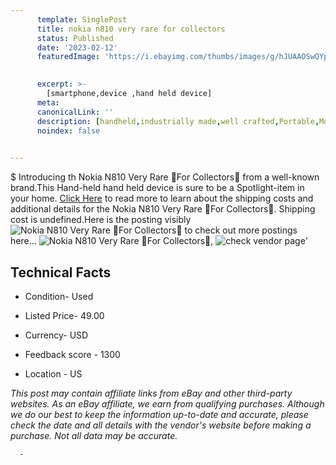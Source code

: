 ```yaml
---
      template: SinglePost
      title: nokia n810 very rare for collectors 
      status: Published
      date: '2023-02-12'
      featuredImage: 'https://i.ebayimg.com/thumbs/images/g/hJUAAOSwQYpjWpli/s-l225.jpg'
       

      excerpt: >-
        [smartphone,device ,hand held device]
      meta:
      canonicalLink: ''
      description: [handheld,industrially made,well crafted,Portable,Mobile,Compact,Convenient,Lightweight,Maneuverable,Man-portable,Miniature,Carriable,Hand-held,Light,Holdable,Transportable,Mobile device,Pocket-sized,On-the-go,Wireless,Cordless,Compact size,Convenient size, smartphone,device ,hand held device]
      noindex: false
      

---
```

$
      Introducing th Nokia N810 Very Rare 🔆For Collectors🔆 from a well-known brand.This Hand-held hand held device is sure to be a Spotlight-item in your home. [Click Here](https://www.ebay.com/itm/125734393795?hash=item1d465a97c3%3Ag%3AhJUAAOSwQYpjWpli&mkevt=1&mkcid=1&mkrid=711-53200-19255-0&campid=%253CePNCampaignId%253E&customid=%253CreferenceId%253E&toolid=10049) to read more to learn about the shipping costs and additional details for the Nokia N810 Very Rare 🔆For Collectors🔆. Shipping cost is undefined.Here is the posting visibly ![Nokia N810 Very Rare 🔆For Collectors🔆](https://i.ebayimg.com/thumbs/images/g/hJUAAOSwQYpjWpli/s-l225.jpg) to check out more postings here... ![Nokia N810 Very Rare 🔆For Collectors🔆](https://i.ebayimg.com/images/g/hJUAAOSwQYpjWpli/s-l1600.jpg), ![check vendor page](https://origin-galleryplus.ebayimg.com/ws/web/125734393795_2_0_1/225x225.jpg,https://origin-galleryplus.ebayimg.com/ws/web/125734393795_3_0_1/225x225.jpg,https://origin-galleryplus.ebayimg.com/ws/web/125734393795_4_0_1/225x225.jpg,https://origin-galleryplus.ebayimg.com/ws/web/125734393795_5_0_1/225x225.jpg,https://origin-galleryplus.ebayimg.com/ws/web/125734393795_6_0_1/225x225.jpg,https://origin-galleryplus.ebayimg.com/ws/web/125734393795_7_0_1/225x225.jpg,https://origin-galleryplus.ebayimg.com/ws/web/125734393795_8_0_1/225x225.jpg,https://origin-galleryplus.ebayimg.com/ws/web/125734393795_9_0_1/225x225.jpg,https://origin-galleryplus.ebayimg.com/ws/web/125734393795_10_0_1/225x225.jpg)'

      

 ## Technical Facts 



     
      

 - Condition- Used 


      

 - Listed Price- 49.00 


      

 - Currency- USD 


      

 - Feedback score - 1300 


      

 - Location - US 


      
      

 *_This post may contain affiliate links from eBay and other third-party websites. As an eBay affiliate, we earn from qualifying purchases. Although we do our best to keep the information up-to-date and accurate, please check the date and all details with the vendor's website before making a purchase. Not all data may be accurate._*




      -
